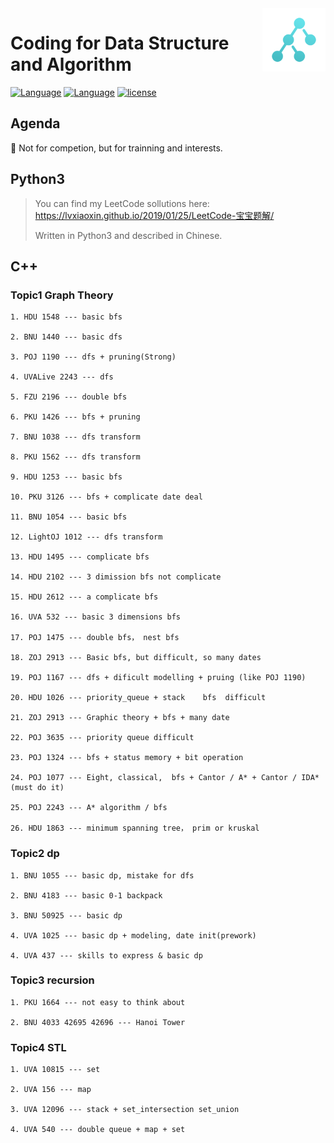 <img src="tree.png" align="right" width=20% height=20%>

# Coding for Data Structure and Algorithm

[![Language](https://img.shields.io/badge/language-python3.6+-blue.svg)](https://www.python.org/)   [![Language](https://img.shields.io/badge/language-C%2B%2B11-orange.svg)](http://www.cplusplus.com/) [![license](https://img.shields.io/badge/license-MIT-green.svg)]()

## Agenda

🎈 Not for competion, but for trainning and interests.

## Python3

> You can find my LeetCode sollutions here: https://lvxiaoxin.github.io/2019/01/25/LeetCode-宝宝题解/
>
> Written in Python3 and described in Chinese.

## C++

### Topic1 Graph Theory

    1. HDU 1548 --- basic bfs

    2. BNU 1440 --- basic dfs

    3. POJ 1190 --- dfs + pruning(Strong)

    4. UVALive 2243 --- dfs

    5. FZU 2196 --- double bfs

    6. PKU 1426 --- bfs + pruning

    7. BNU 1038 --- dfs transform

    8. PKU 1562 --- dfs transform

    9. HDU 1253 --- basic bfs

    10. PKU 3126 --- bfs + complicate date deal 

    11. BNU 1054 --- basic bfs

    12. LightOJ 1012 --- dfs transform

    13. HDU 1495 --- complicate bfs

    14. HDU 2102 --- 3 dimission bfs not complicate
   
    15. HDU 2612 --- a complicate bfs

    16. UVA 532 --- basic 3 dimensions bfs

    17. POJ 1475 --- double bfs， nest bfs

    18. ZOJ 2913 --- Basic bfs, but difficult, so many dates

    19. POJ 1167 --- dfs + dificult modelling + pruing (like POJ 1190)

    20. HDU 1026 --- priority_queue + stack    bfs  difficult

    21. ZOJ 2913 --- Graphic theory + bfs + many date

    22. POJ 3635 --- priority queue difficult 

    23. POJ 1324 --- bfs + status memory + bit operation

    24. POJ 1077 --- Eight, classical,  bfs + Cantor / A* + Cantor / IDA* (must do it)

    25. POJ 2243 --- A* algorithm / bfs

    26. HDU 1863 --- minimum spanning tree， prim or kruskal

### Topic2 dp

    1. BNU 1055 --- basic dp, mistake for dfs

    2. BNU 4183 --- basic 0-1 backpack

    3. BNU 50925 --- basic dp

    4. UVA 1025 --- basic dp + modeling, date init(prework)

    4. UVA 437 --- skills to express & basic dp

### Topic3 recursion

    1. PKU 1664 --- not easy to think about

    2. BNU 4033 42695 42696 --- Hanoi Tower


### Topic4 STL

    1. UVA 10815 --- set

    2. UVA 156 --- map

    3. UVA 12096 --- stack + set_intersection set_union 

    4. UVA 540 --- double queue + map + set 
